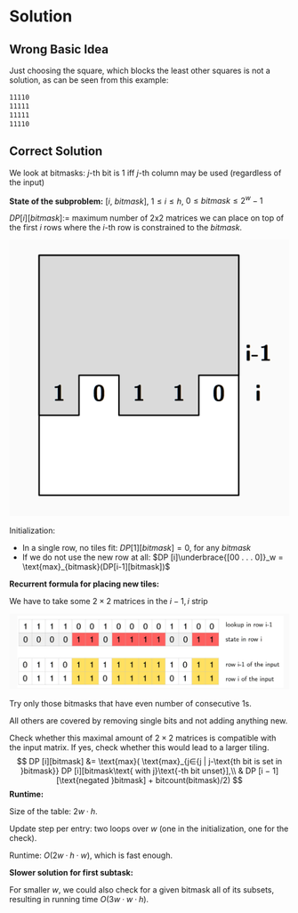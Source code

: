 # Solution

## Wrong Basic Idea

Just choosing the square, which blocks the least other squares is not a solution, as can be seen from this example:

```
11110
11111
11111
11110
```

## Correct Solution

We look at bitmasks: $j$-th bit is 1 iff $j$-th column may be used (regardless of the input)

**State of the subproblem:** [$i$, $bitmask$], $1 ≤ i ≤ h$, $0 ≤ bitmask ≤ 2^w − 1$

$DP [i][bitmask] :=$ maximum number of 2x2 matrices we can place on top of the first $i$ rows
where the $i$-th row is constrained to the $bitmask$.

![img-1](./solution.assets/img-1.jpg)

Initialization:

-  In a single row, no tiles fit: $DP [1][bitmask] = 0$, for any $bitmask$
- If we do not use the new row at all: $DP [i]\underbrace{[00 . . . 0]}_w = \text{max}_{bitmask}(DP[i-1][bitmask])$

**Recurrent formula for placing new tiles:**

We have to take some $2 × 2$ matrices in the $i − 1, i$ strip

![img-2](./solution.assets/img-2.png)

Try only those bitmasks that have even number of consecutive 1s.

All others are covered by removing single bits and not adding anything new.

Check whether this maximal amount of $2 × 2$ matrices is compatible with the input matrix. If yes, check whether this would lead to a larger tiling.
$$
DP [i][bitmask] &= 
\text{max}( \text{max}_{j∈{j | j-\text{th bit is set in }bitmask}}
 DP [i][bitmask\text{ with j}\text{-th bit unset}],\\
& DP [i − 1][\text{negated }bitmask] + bitcount(bitmask)/2)
$$
**Runtime:**

Size of the table: $2w · h$.

Update step per entry: two loops over $w$ (one in the initialization, one for the check).

Runtime: $O(2w · h · w)$, which is fast enough.

**Slower solution for first subtask:**

For smaller $w$, we could also check for a given bitmask all of its subsets, resulting in running
time $O(3w · w · h)$.